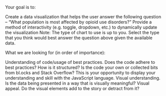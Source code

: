 Your goal is to:

Create a data visualization that helps the user answer the following question – “What population is most affected by opioid use disorders?”
Provide a method of interactivity (e.g. toggle, dropdown, etc.) to dynamically update the visualization
Note: The type of chart to use is up to you. Select the type that you think would best answer the question above given the available data.

What we are looking for (in order of importance):

Understanding of code/usage of best practices. Does the code adhere to best practices? How is it structured? Is the code your own or collected bits from bl.ocks and Stack Overflow? This is your opportunity to display your understanding and skill with the JavaScript language.
Visual understanding. Is the data being presented in a way that is visually meaningful?
Visual appeal. Do the visual elements add to the story or detract from it?

